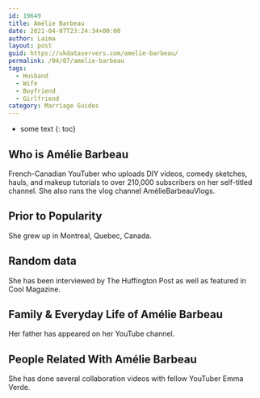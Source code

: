 ```yaml
---
id: 19649
title: Amélie Barbeau
date: 2021-04-07T23:24:34+00:00
author: Laima
layout: post
guid: https://ukdataservers.com/amelie-barbeau/
permalink: /04/07/amelie-barbeau
tags:
  - Husband
  - Wife
  - Boyfriend
  - Girlfriend
category: Marriage Guides
---
```


* some text
{: toc}


## Who is Amélie Barbeau
                  
                  
                  
French-Canadian YouTuber who uploads DIY videos, comedy sketches, hauls, and makeup tutorials to over 210,000 subscribers on her self-titled channel. She also runs the vlog channel AmélieBarbeauVlogs. 
                  
              
            
              
            
                
                
                
## Prior to Popularity
                  
                  
                  
She grew up in Montreal, Quebec, Canada.
                  
              
            
              
            
                
                
                
## Random data
                  
                  
                  
She has been interviewed by The Huffington Post as well as featured in Cool Magazine.
                  
              
            
              
            
                
                
                
## Family & Everyday Life of Amélie Barbeau
                  
                  
                  
Her father has appeared on her YouTube channel.
                  
              
            
              
            
                
                
                
## People Related With Amélie Barbeau
                  
                  
                  
She has done several collaboration videos with fellow YouTuber Emma Verde.
                  
              
            
              
            
                
              
            
              
              
            
            
              
            
          
          
          